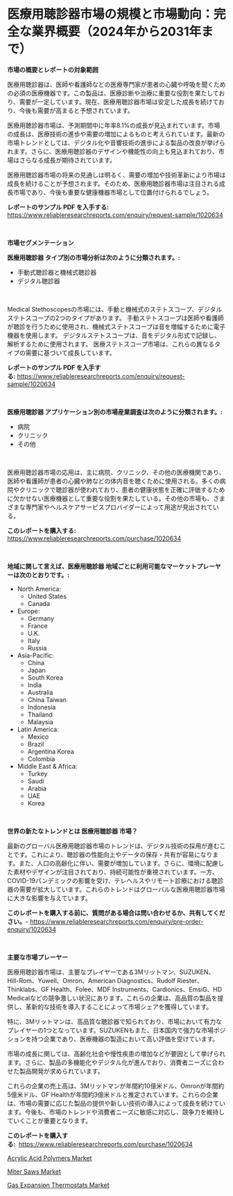 <p><h1>医療用聴診器市場の規模と市場動向：完全な業界概要（2024年から2031年まで）</h1></p><p><strong>市場の概要とレポートの対象範囲</strong></p>
<p><p>医療用聴診器は、医師や看護師などの医療専門家が患者の心臓や呼吸を聞くための必須の医療機器です。この製品は、医療診断や治療に重要な役割を果たしており、需要が一定しています。現在、医療用聴診器市場は安定した成長を続けており、今後も需要が高まると予想されています。</p><p>医療用聴診器市場は、予測期間中に年率8.1%の成長が見込まれています。市場の成長は、医療技術の進歩や需要の増加によるものと考えられています。最新の市場トレンドとしては、デジタル化や音響技術の進歩による製品の改良が挙げられます。さらに、医療用聴診器のデザインや機能性の向上も見込まれており、市場はさらなる成長が期待されています。</p><p>医療用聴診器市場の将来の見通しは明るく、需要の増加や技術革新により市場は成長を続けることが予想されます。そのため、医療用聴診器市場は注目される成長市場であり、今後も重要な健康機器市場として位置付けられるでしょう。</p></p>
<p><strong>レポートのサンプル PDF を入手する:</strong> <a href="https://www.reliableresearchreports.com/enquiry/request-sample/1020634">https://www.reliableresearchreports.com/enquiry/request-sample/1020634</a></p>
<p>&nbsp;</p>
<p><strong>市場セグメンテーション</strong></p>
<p><strong>医療用聴診器 タイプ別の市場分析は次のように分類されます。:</strong></p>
<p><ul><li>手動式聴診器と機械式聴診器</li><li>デジタル聴診器</li></ul></p>
<p>&nbsp;</p>
<p><p>Medical Stethoscopesの市場には、手動と機械式のステトスコープ、デジタルステトスコープの2つのタイプがあります。 手動ステトスコープは医師や看護師が聴診を行うために使用され、機械式ステトスコープは音を増幅するために電子機器を使用します。 デジタルステトスコープは、音をデジタル形式で記録し、解析するために使用されます。 医療ステトスコープ市場は、これらの異なるタイプの需要に基づいて成長しています。</p></p>
<p><strong>レポートのサンプル PDF を入手する:</strong>&nbsp;<a href="https://www.reliableresearchreports.com/enquiry/request-sample/1020634">https://www.reliableresearchreports.com/enquiry/request-sample/1020634</a></p>
<p>&nbsp;</p>
<p><strong> 医療用聴診器 アプリケーション別の市場産業調査は次のように分類されます。:</strong></p>
<p><ul><li>病院</li><li>クリニック</li><li>その他</li></ul></p>
<p>&nbsp;</p>
<p><p>医療用聴診器市場の応用は、主に病院、クリニック、その他の医療機関であり、医師や看護師が患者の心臓や肺などの体内音を聴くために使用される。多くの病院やクリニックで聴診器が使われており、患者の健康状態を正確に評価するために欠かせない医療機器として重要な役割を果たしている。その他の市場も、さまざまな専門家やヘルスケアサービスプロバイダーによって用途が見出されている。</p></p>
<p><strong>このレポートを購入する:</strong>&nbsp; <a href="https://www.reliableresearchreports.com/purchase/1020634">https://www.reliableresearchreports.com/purchase/1020634</a></p>
<p>&nbsp;</p>
<p><strong>地域に関して言えば、医療用聴診器 地域ごとに利用可能なマーケットプレーヤーは次のとおりです。:</strong></p>
<p><ul>
    <li>
        North America:
        <ul>
            <li>United States</li>
            <li>Canada</li>
        </ul>
    </li>
    <li>
        Europe:
        <ul>
            <li>Germany</li>
            <li>France</li>
            <li>U.K.</li>
            <li>Italy</li>
            <li>Russia</li>
        </ul>
    </li>
    <li>
        Asia-Pacific:
        <ul>
            <li>China</li>
            <li>Japan</li>
            <li>South Korea</li>
            <li>India</li>
            <li>Australia</li>
            <li>China Taiwan</li>
            <li>Indonesia</li>
            <li>Thailand</li>
            <li>Malaysia</li>
        </ul>
    </li>
    <li>
        Latin America:
        <ul>
            <li>Mexico</li>
            <li>Brazil</li>
            <li>Argentina Korea</li>
            <li>Colombia</li>
        </ul>
    </li>
    <li>
        Middle East & Africa:
        <ul>
            <li>Turkey</li>
            <li>Saudi</li>
            <li>Arabia</li>
            <li>UAE</li>
            <li>Korea</li>
        </ul>
    </li>
    </ul></p>
<p>&nbsp;</p>
<p><strong>世界の新たなトレンドとは 医療用聴診器 市場？</strong></p>
<p><p>最新のグローバル医療用聴診器市場のトレンドは、デジタル技術の採用が進むことです。これにより、聴診器の性能向上やデータの保存・共有が容易になります。また、人口の高齢化に伴い、需要が増加しています。さらに、環境に配慮した素材やデザインが注目されており、持続可能性が重視されています。一方、COVID-19パンデミックの影響を受け、テレヘルスやリモート診療における聴診器の需要が拡大しています。これらのトレンドはグローバルな医療用聴診器市場に大きな影響を与えています。</p></p>
<p><strong>このレポートを購入する前に、質問がある場合は問い合わせるか、共有してください。</strong>- <a href="https://www.reliableresearchreports.com/enquiry/pre-order-enquiry/1020634">https://www.reliableresearchreports.com/enquiry/pre-order-enquiry/1020634</a></p>
<p>&nbsp;</p>
<p><strong>主要な市場プレーヤー</strong></p>
<p><p>医療用聴診器市場は、主要なプレイヤーである3Mリットマン、SUZUKEN、Hill-Rom、Yuwell、Omron、American Diagnostics、Rudolf Riester、Thinklabs、GF Health、Folee、MDF Instruments、Cardionics、EmsiG、HD Medicalなどの競争激しい状況にあります。これらの企業は、高品質の製品を提供し、革新的な技術を導入することによって市場シェアを獲得しています。</p><p>特に、3Mリットマンは、高品質な聴診器で知られており、市場において有力なプレイヤーの1つとなっています。SUZUKENもまた、日本国内で強力な市場ポジションを持つ企業であり、医療機器の製造において高い評価を受けています。</p><p>市場の成長に関しては、高齢化社会や慢性疾患の増加などが要因として挙げられます。さらに、製品の多機能化やデジタル化が進んでおり、消費者ニーズに合わせた製品開発が求められています。</p><p>これらの企業の売上高は、3Mリットマンが年間約10億米ドル、Omronが年間約5億米ドル、GF Healthが年間約3億米ドルと推定されています。これらの企業は、市場の需要に応じた製品の提供や新しい技術の導入によって成長を続けています。今後も、市場のトレンドや消費者ニーズに敏感に対応し、競争力を維持していくことが重要となります。</p></p>
<p><strong>このレポートを購入する:</strong>&nbsp;&nbsp;<a href="https://www.reliableresearchreports.com/purchase/1020634">https://www.reliableresearchreports.com/purchase/1020634</a></p>
<p><p><a href="https://github.com/Angelnienowdseej3e45z3p8c/Market-Research-Report-List-1/blob/main/acrylic-acid-polymers-market.md">Acrylic Acid Polymers Market</a></p><p><a href="https://view.publitas.com/reportprime-1/miter-saws-market-size-2023-2030-global-industrial-analysis-key-geographical-regions-market-share-top-key-players-product-types-and-forecast-research-report/">Miter Saws Market</a></p><p><a href="https://view.publitas.com/reportprime-1/gas-expansion-thermostats-market-size-share-trends-analysis-report-by-material-by-type-by-end-user-by-region-and-segment-forecasts-2023-2030/">Gas Expansion Thermostats Market</a></p></p>